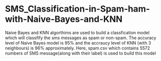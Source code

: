 # SMS_Classification-in-Spam-ham-with-Naive-Bayes-and-KNN
Naive Bayes and KNN algorthims are used to build a classfication model which will classfify the sms messages as spam or non-spam. The accuracy level of Naive Bayes model is 95% and the accraucy level of KNN (with 3 neighbours) is 96% approximately. Here, spam.csv which contains 5572 numbers of SMS message(along with their label) is used to build this model
